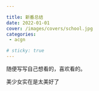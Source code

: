 ```yaml
---

title: 新番总结
date: 2022-01-01
cover: /images/covers/school.jpg
categories:
 - acgn

# sticky: true
---
```


随便写写自己想看的，喜欢看的。

美少女实在是太美好了

<!-- more -->

